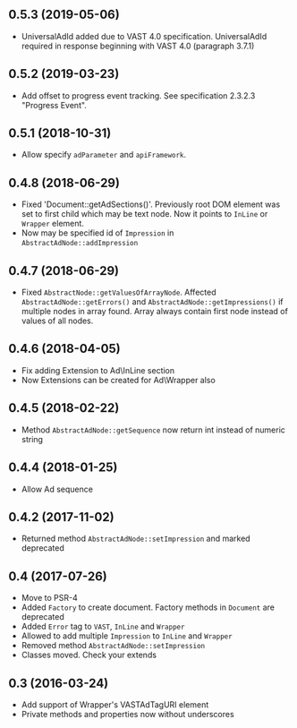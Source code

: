 ## 0.5.3 (2019-05-06)
  * UniversalAdId added due to VAST 4.0 specification. UniversalAdId required in response beginning with VAST 4.0 (paragraph 3.7.1)

## 0.5.2 (2019-03-23)
  * Add offset to progress event tracking. See specification 2.3.2.3 "Progress Event".

## 0.5.1 (2018-10-31)
  * Allow specify `adParameter` and `apiFramework`. 

## 0.4.8 (2018-06-29)
  * Fixed 'Document::getAdSections()'. Previously root DOM element was set to first child which may be text node. Now it points to `InLine` or `Wrapper` element.
  * Now may be specified id of `Impression` in `AbstractAdNode::addImpression`

## 0.4.7 (2018-06-29)
  * Fixed `AbstractNode::getValuesOfArrayNode`. Affected  `AbstractAdNode::getErrors()` and `AbstractAdNode::getImpressions()` if multiple nodes in array found. Array always contain first node instead of values of all nodes.

## 0.4.6 (2018-04-05)
  * Fix adding Extension to Ad\InLine section
  * Now Extensions can be created for Ad\Wrapper also

## 0.4.5 (2018-02-22)
  * Method `AbstractAdNode::getSequence` now return int instead of numeric string 

## 0.4.4 (2018-01-25)
  * Allow Ad sequence

## 0.4.2 (2017-11-02)
  * Returned method `AbstractAdNode::setImpression` and marked deprecated

## 0.4 (2017-07-26)
  * Move to PSR-4
  * Added `Factory` to create document. Factory methods in `Document` are deprecated
  * Added `Error` tag to `VAST`, `InLine` and `Wrapper`
  * Allowed to add multiple `Impression` to `InLine` and `Wrapper`
  * Removed method `AbstractAdNode::setImpression` 
  * Classes moved. Check your extends

## 0.3 (2016-03-24)
  * Add support of Wrapper's VASTAdTagURI element
  * Private methods and properties now without underscores
